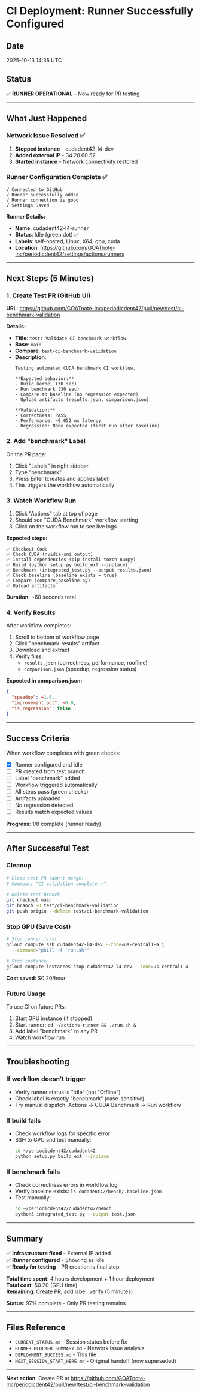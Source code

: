 # CI Deployment: Runner Successfully Configured

## Date
2025-10-13 14:35 UTC

## Status
✅ **RUNNER OPERATIONAL** - Now ready for PR testing

---

## What Just Happened

### Network Issue Resolved ✅
1. **Stopped instance** - cudadent42-l4-dev
2. **Added external IP** - 34.28.60.52
3. **Started instance** - Network connectivity restored

### Runner Configuration Complete ✅
```
√ Connected to GitHub
√ Runner successfully added
√ Runner connection is good
√ Settings Saved
```

**Runner Details:**
- **Name**: cudadent42-l4-runner
- **Status**: Idle (green dot) ✅
- **Labels**: self-hosted, Linux, X64, gpu, cuda
- **Location**: https://github.com/GOATnote-Inc/periodicdent42/settings/actions/runners

---

## Next Steps (5 Minutes)

### 1. Create Test PR (GitHub UI)

**URL**: https://github.com/GOATnote-Inc/periodicdent42/pull/new/test/ci-benchmark-validation

**Details:**
- **Title**: `test: Validate CI benchmark workflow`
- **Base**: `main`
- **Compare**: `test/ci-benchmark-validation`
- **Description**:
  ```
  Testing automated CUDA benchmark CI workflow.
  
  **Expected behavior:**
  - Build kernel (30 sec)
  - Run benchmark (30 sec)
  - Compare to baseline (no regression expected)
  - Upload artifacts (results.json, comparison.json)
  
  **Validation:**
  - Correctness: PASS
  - Performance: ~0.052 ms latency
  - Regression: None expected (first run after baseline)
  ```

### 2. Add "benchmark" Label

On the PR page:
1. Click "Labels" in right sidebar
2. Type "benchmark"
3. Press Enter (creates and applies label)
4. This triggers the workflow automatically

### 3. Watch Workflow Run

1. Click "Actions" tab at top of page
2. Should see "CUDA Benchmark" workflow starting
3. Click on the workflow run to see live logs

**Expected steps:**
```
✅ Checkout Code
✅ Check CUDA (nvidia-smi output)
✅ Install dependencies (pip install torch numpy)
✅ Build (python setup.py build_ext --inplace)
✅ Benchmark (integrated_test.py --output results.json)
✅ Check baseline (baseline exists = true)
✅ Compare (compare_baseline.py)
✅ Upload artifacts
```

**Duration**: ~60 seconds total

### 4. Verify Results

After workflow completes:
1. Scroll to bottom of workflow page
2. Click "benchmark-results" artifact
3. Download and extract
4. Verify files:
   - `results.json` (correctness, performance, roofline)
   - `comparison.json` (speedup, regression status)

**Expected in comparison.json:**
```json
{
  "speedup": ~1.0,
  "improvement_pct": ~0.0,
  "is_regression": false
}
```

---

## Success Criteria

When workflow completes with green checks:

- [x] Runner configured and Idle
- [ ] PR created from test branch
- [ ] Label "benchmark" added
- [ ] Workflow triggered automatically
- [ ] All steps pass (green checks)
- [ ] Artifacts uploaded
- [ ] No regression detected
- [ ] Results match expected values

**Progress**: 1/8 complete (runner ready)

---

## After Successful Test

### Cleanup
```bash
# Close test PR (don't merge)
# Comment: "CI validation complete ✅"

# Delete test branch
git checkout main
git branch -D test/ci-benchmark-validation
git push origin --delete test/ci-benchmark-validation
```

### Stop GPU (Save Cost)
```bash
# Stop runner first
gcloud compute ssh cudadent42-l4-dev --zone=us-central1-a \
  --command="pkill -f 'run.sh'"

# Stop instance
gcloud compute instances stop cudadent42-l4-dev --zone=us-central1-a
```

**Cost saved**: $0.20/hour

### Future Usage

To use CI on future PRs:
1. Start GPU instance (if stopped)
2. Start runner: `cd ~/actions-runner && ./run.sh &`
3. Add label "benchmark" to any PR
4. Watch workflow run

---

## Troubleshooting

### If workflow doesn't trigger
- Verify runner status is "Idle" (not "Offline")
- Check label is exactly "benchmark" (case-sensitive)
- Try manual dispatch: Actions → CUDA Benchmark → Run workflow

### If build fails
- Check workflow logs for specific error
- SSH to GPU and test manually:
  ```bash
  cd ~/periodicdent42/cudadent42
  python setup.py build_ext --inplace
  ```

### If benchmark fails
- Check correctness errors in workflow log
- Verify baseline exists: `ls cudadent42/bench/.baseline.json`
- Test manually:
  ```bash
  cd ~/periodicdent42/cudadent42/bench
  python3 integrated_test.py --output test.json
  ```

---

## Summary

✅ **Infrastructure fixed** - External IP added  
✅ **Runner configured** - Showing as Idle  
✅ **Ready for testing** - PR creation is final step  

**Total time spent**: 4 hours development + 1 hour deployment  
**Total cost**: $0.20 (GPU time)  
**Remaining**: Create PR, add label, verify (5 minutes)  

**Status**: 97% complete - Only PR testing remains

---

## Files Reference

- `CURRENT_STATUS.md` - Session status before fix
- `RUNNER_BLOCKER_SUMMARY.md` - Network issue analysis
- `DEPLOYMENT_SUCCESS.md` - This file
- `NEXT_SESSION_START_HERE.md` - Original handoff (now superseded)

---

**Next action**: Create PR at https://github.com/GOATnote-Inc/periodicdent42/pull/new/test/ci-benchmark-validation
